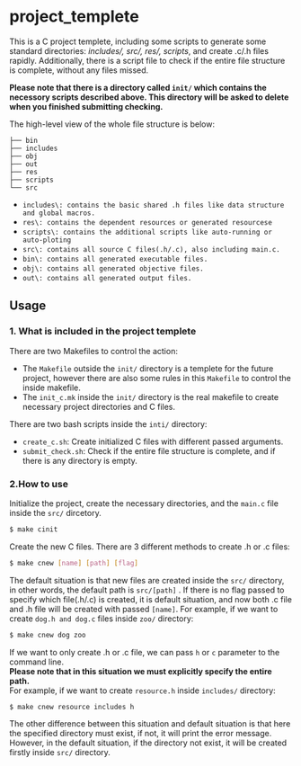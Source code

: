# project_templete
This is a C project templete, including some scripts to generate some standard directories: *includes/, src/, res/, scripts*, and create .c/.h files rapidly. Additionally, there is a script file to check if the entire file structure is complete, without any files missed.  

**Please note that there is a directory called `init/` which contains the necessory scripts described above. This directory will be asked to delete when you finished submitting checking.**  

The high-level view of the whole file structure is below:

```
├── bin
├── includes
├── obj
├── out
├── res
├── scripts
└── src
```
- `includes\: contains the basic shared .h files like data structure and global macros.`
- `res\: contains the dependent resources or generated resourcese`
- `scripts\: contains the additional scripts like auto-running or auto-ploting`
- `src\: contains all source C files(.h/.c), also including main.c.`
- `bin\: contains all generated executable files.`
- `obj\: contains all generated objective files.`
- `out\: contains all generated output files.`

## Usage
### 1. What is included in the project templete
There are two Makefiles to control the action:
- The `Makefile` outside the `init/` directory is a templete for the future project, however there are also some rules in this `Makefile` to control the inside makefile.
- The `init_c.mk` inside the `init/` directory is the real makefile to create necessary project directories and C files.

There are two bash scripts inside the `inti/` directory:
- `create_c.sh`: Create initialized C files with different passed arguments.
- `submit_check.sh`: Check if the entire file structure is complete, and if there is any directory is empty.

### 2.How to use
Initialize the project, create the necessary directories, and the `main.c` file inside the `src/` dircetory.
```sh
$ make cinit
```
Create the new C files. There are 3 different methods to create .h or .c files:
```sh
$ make cnew [name] [path] [flag]
```
The default situation is that new files are created inside the `src/` directory, in other words, the default path is `src/[path]` . If there is no flag passed to specify which file(.h/.c) is created, it is default situation, and now both .c file and .h file will be created with passed `[name]`. For example, if we want to create `dog.h and dog.c` files inside `zoo/` directory:
```sh
$ make cnew dog zoo
```
If we want to only create .h or .c file, we can pass `h` or `c` parameter to the command line.  
**Please note that in this situation we must explicitly specify the entire path.**  
For example, if we want to create `resource.h` inside `includes/` directory:
```sh
$ make cnew resource includes h
```
The other difference between this situation and default situation is that here the specified directory must exist, if not, it will print the error message. However, in the default situation, if the directory not exist, it will be created firstly inside `src/` directory.
